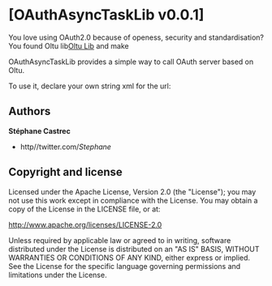 # [OAuthAsyncTaskLib v0.0.1]

You love using OAuth2.0 because of openess, security and standardisation?
You found Oltu lib[Oltu Lib](https://oltu.apache.org/) and make

OAuthAsyncTaskLib provides a simple way to call OAuth server based on Oltu.

To use it, declare your own string xml for the url:

  <!-- URL to get OAuth token -->
  <string name="url_get_oauthtoken"></string>
  <!-- URL to refresh OAuth token -->
  <string name="url_refresh_oauthtoken"/>


## Authors

**Stéphane Castrec**
+ http//twitter.com/_Stephane_

## Copyright and license

Licensed under the Apache License, Version 2.0 (the "License");
you may not use this work except in compliance with the License.
You may obtain a copy of the License in the LICENSE file, or at:

   http://www.apache.org/licenses/LICENSE-2.0

Unless required by applicable law or agreed to in writing, software
distributed under the License is distributed on an "AS IS" BASIS,
WITHOUT WARRANTIES OR CONDITIONS OF ANY KIND, either express or implied.
See the License for the specific language governing permissions and
limitations under the License.
